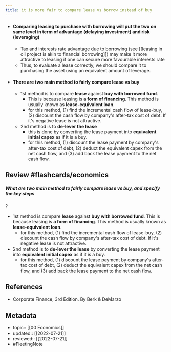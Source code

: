 ```yaml
---
title: it is more fair to compare lease vs borrow instead of buy
---
```

- #### Comparing leasing to purchase with borrowing will put the two on same level in term of advantage (delaying investment) and risk (leveraging)
	- Tax and interests rate advantage due to borrowing (see [[leasing in oil project is akin to financial borrowing]]) may make it more attractive to leasing if one can secure more favourable interests rate
	- Thus, to evaluate a lease correctly, we should compare it to purchasing the asset using an equivalent amount of leverage.
- #### There are two main method to fairly compare lease vs buy
    - 1st method is to compare **lease** against **buy with borrowed fund**.
        - This is because leasing is **a form of financing**. This method is usually known as **lease-equivalent loan**.
        - for this method, (1) find the incremental cash flow of lease-buy, (2) discount the cash flow by company's after-tax cost of debt. If it's negative lease is not attractive.
    - 2nd method is to **de-lever the lease**
        - this is done by converting the lease payment into **equivalent initial capex** as if it is a buy.
        - for this method, (1) discount the lease payment by company's after-tax cost of debt, (2) deduct the equivalent capex from the net cash flow, and (3) add back the lease payment to the net cash flow.

## Review #flashcards/economics 
##### What are two main method to fairly compare lease vs buy, and specify the key steps
?
- 1st method is compare **lease** against **buy with borrowed fund**. This is because leasing is **a form of financing**. This method is usually known as **lease-equivalent loan**.
    - for this method, (1) find the incremental cash flow of lease-buy, (2) discount the cash flow by company's after-tax cost of debt. If it's negative lease is not attractive.
- 2nd method is to **de-lever the lease** by converting the lease payment into **equivalent initial capex** as if it is a buy.
	- for this method, (1) discount the lease payment by company's after-tax cost of debt, (2) deduct the equivalent capex from the net cash flow, and (3) add back the lease payment to the net cash flow.

## References
- Corporate Finance, 3rd Edition. By Berk & DeMarzo

## Metadata
- topic:: [[00 Economics]]
- updated:: [[2022-07-21]]
- reviewed:: [[2022-07-21]]
- #FleetingNote 
